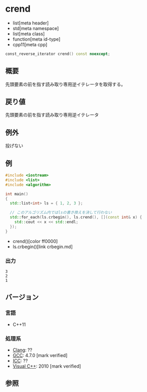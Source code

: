 # crend
* list[meta header]
* std[meta namespace]
* list[meta class]
* function[meta id-type]
* cpp11[meta cpp]

```cpp
const_reverse_iterator crend() const noexcept;
```

## 概要
先頭要素の前を指す読み取り専用逆イテレータを取得する。


## 戻り値
先頭要素の前を指す読み取り専用逆イテレータ


## 例外
投げない


## 例
```cpp example
#include <iostream>
#include <list>
#include <algorithm>

int main()
{
  std::list<int> ls = { 1, 2, 3 };

  // このアルゴリズム内ではlsの書き換えを決して行わない
  std::for_each(ls.crbegin(), ls.crend(), [](const int& x) {
    std::cout << x << std::endl;
  });
}
```
* crend()[color ff0000]
* ls.crbegin()[link crbegin.md]

### 出力
```
3
2
1
```

## バージョン
### 言語
- C++11

### 処理系
- [Clang](/implementation.md#clang): ??
- [GCC](/implementation.md#gcc): 4.7.0 [mark verified]
- [ICC](/implementation.md#icc): ??
- [Visual C++](/implementation.md#visual_cpp): 2010 [mark verified]


## 参照


